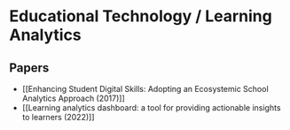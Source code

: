 # Educational Technology / Learning Analytics

## Papers

- [[Enhancing Student Digital Skills: Adopting an Ecosystemic School Analytics Approach (2017)]]
- [[Learning analytics dashboard: a tool for providing actionable insights to learners (2022)]]
